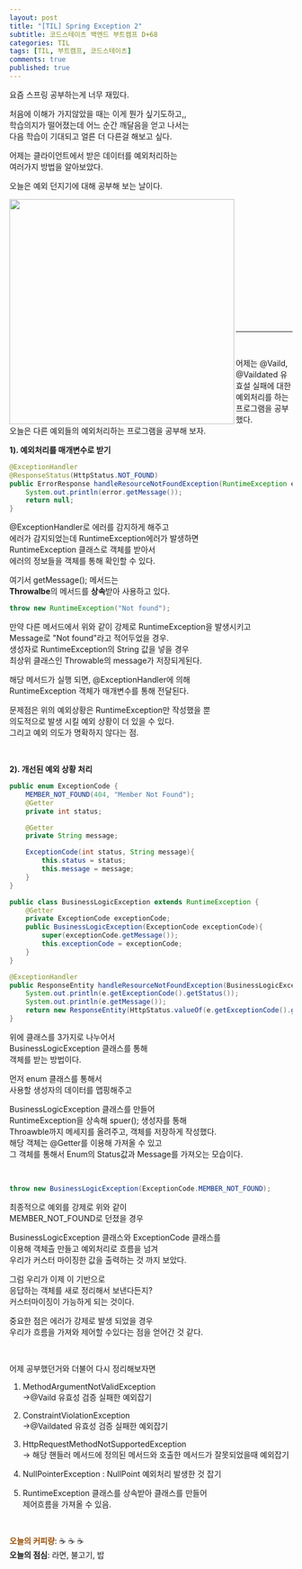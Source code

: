 ```yaml
---
layout: post
title: "[TIL] Spring Exception 2"
subtitle: 코드스테이츠 백엔드 부트캠프 D+68
categories: TIL
tags: [TIL, 부트캠프, 코드스테이츠]
comments: true
published: true
---
```


요즘 스프링 공부하는게 너무 재밌다.  

처음에 이해가 가지않았을 때는 이게 뭔가 싶기도하고,,  
학습의지가 떨어졌는데 어느 순간 깨달음을 얻고 나서는  
다음 학습이 기대되고 얼른 더 다른걸 해보고 싶다.  

어제는 클라이언트에서 받은 데이터를 예외처리하는  
여러가지 방법을 알아보았다.  

오늘은 예외 던지기에 대해 공부해 보는 날이다.

<img src="https://lh3.googleusercontent.com/drive-viewer/AJc5JmSQnaE21aVigm3UisbtYcpIDvy2dUTKPe9eBRofjjG5-ECCzS8FRO0Md_pXQkLTbl23ajRuf_s=w1920-h921" align="left" width="400px">  

<br/><br/><br/><br/><br/><br/><br/><br/><br/><br/><br/><br/><br/>

---  

<br/>  

어제는 @Vaild, @Vaildated 유효설 실패에 대한  
예외처리를 하는 프로그램을 공부 했다.  
오늘은 다른 예외들의 예외처리하는 프로그램을 공부해 보자.  

**1). 예외처리를 매개변수로 받기**

```java
@ExceptionHandler
@ResponseStatus(HttpStatus.NOT_FOUND)
public ErrorResponse handleResourceNotFoundException(RuntimeException error){
    System.out.println(error.getMessage());
    return null;
}
```

@ExceptionHandler로 에러를 감지하게 해주고  
에러가 감지되었는데 RuntimeException에러가 발생하면  
RuntimeException 클래스로 객체를 받아서  
에러의 정보들을 객체를 통해 확인할 수 있다.  

여기서 getMessage(); 메서드는  
**Throwalbe**의 메서드를 **상속**받아 사용하고 있다.  

```java
throw new RuntimeException("Not found");
```

만약 다른 메서드에서 위와 같이 강제로 RuntimeException을 발생시키고  
Message로 "Not found"라고 적어두었을 경우.  
생성자로 RuntimeException의 String 값을 넣을 경우  
최상위 클래스인 Throwable의 message가 저장되게된다.

해당 메서드가 실행 되면, @ExceptionHandler에 의해  
RuntimeException 객체가 매개변수를 통해 전달된다.  


문제점은 위의 예외상황은 RuntimeException만 작성했을 뿐  
의도적으로 발생 시킬 예외 상황이 더 있을 수 있다.  
그리고 예외 의도가 명확하지 않다는 점.

<br/>


**2). 개선된 예외 상황 처리**

```java
public enum ExceptionCode {
    MEMBER_NOT_FOUND(404, "Member Not Found");
    @Getter
    private int status;

    @Getter
    private String message;

    ExceptionCode(int status, String message){
        this.status = status;
        this.message = message;
    }
}
```

```java
public class BusinessLogicException extends RuntimeException {
    @Getter
    private ExceptionCode exceptionCode;
    public BusinessLogicException(ExceptionCode exceptionCode){
        super(exceptionCode.getMessage());
        this.exceptionCode = exceptionCode;
    }
}
```

```java
@ExceptionHandler
public ResponseEntity handleResourceNotFoundException(BusinessLogicException e){
    System.out.println(e.getExceptionCode().getStatus());
    System.out.println(e.getMessage());
    return new ResponseEntity(HttpStatus.valueOf(e.getExceptionCode().getStatus()));
}
```

위에 클래스를 3가지로 나누어서  
BusinessLogicException 클래스를 통해  
객체를 받는 방법이다.  

먼저 enum 클래스를 통해서  
사용할 생성자의 데이터를 맵핑해주고  

BusinessLogicException 클래스를 만들어  
RuntimeException을 상속해 spuer(); 생성자를 통해  
Throawble까지 메세지를 올려주고, 객체를 저장하게 작성했다.  
해당 객체는 @Getter를 이용해 가져올 수 있고  
그 객체를 통해서 Enum의 Status값과 Message를 가져오는 모습이다.

<br/>


```java
throw new BusinessLogicException(ExceptionCode.MEMBER_NOT_FOUND);
```

최종적으로 예외를 강제로 위와 같이  
MEMBER_NOT_FOUND로 던졌을 경우  

BusinessLogicException 클래스와 ExceptionCode 클래스를  
이용해 객체츨 만들고 예외처리로 흐름을 넘겨  
우리가 커스터 마이징한 값을 출력하는 것 까지 보았다.  

그럼 우리가 이제 이 기반으로  
응답하는 객체를 새로 정리해서 보낸다든지?  
커스터마이징이 가능하게 되는 것이다.  

중요한 점은 에러가 강제로 발생 되었을 경우  
우리가 흐름을 가져와 제어할 수있다는 점을 얻어간 것 같다.  

<br/>

 어제 공부했던거와 더불어 다시 정리해보자면  
1. MethodArgumentNotValidException  
->@Vaild 유효성 검증 실패한 예외잡기

2. ConstraintViolationException   
->@Vaildated 유효성 검증 실패한 예외잡기

3. HttpRequestMethodNotSupportedException  
-> 해당 핸들러 메서드에 정의된 메서드와 호출한 메서드가 잘못되었을때 예외잡기

4. NullPointerException : NullPoint 예외처리 발생한 것 잡기

5. RuntimeException 클래스를 상속받아 클래스를 만들어  
   제어흐름을 가져올 수 있음.


<br/>  

<span style="color:#994C00">**오늘의 커피량**</span>: ☕️ ☕️ ☕️  
**오늘의 점심**: 라면, 불고기, 밥